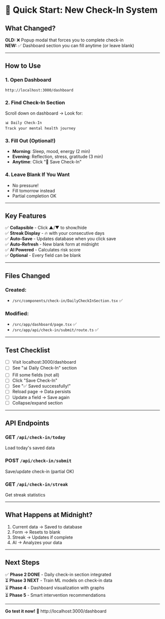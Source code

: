 # 🚀 Quick Start: New Check-In System

## What Changed?

**OLD:** ❌ Popup modal that forces you to complete check-in  
**NEW:** ✅ Dashboard section you can fill anytime (or leave blank)

---

## How to Use

### 1. Open Dashboard
```
http://localhost:3000/dashboard
```

### 2. Find Check-In Section
Scroll down on dashboard → Look for:
```
📊 Daily Check-In
Track your mental health journey
```

### 3. Fill Out (Optional!)
- **Morning**: Sleep, mood, energy (2 min)
- **Evening**: Reflection, stress, gratitude (3 min)
- **Anytime**: Click "💾 Save Check-In"

### 4. Leave Blank If You Want
- No pressure!
- Fill tomorrow instead
- Partial completion OK

---

## Key Features

✅ **Collapsible** - Click ▲/▼ to show/hide  
✅ **Streak Display** - 🔥 with your consecutive days  
✅ **Auto-Save** - Updates database when you click save  
✅ **Auto-Refresh** - New blank form at midnight  
✅ **AI Powered** - Calculates risk score  
✅ **Optional** - Every field can be blank  

---

## Files Changed

### Created:
- `/src/components/check-in/DailyCheckInSection.tsx` ✅

### Modified:
- `/src/app/dashboard/page.tsx` ✅
- `/src/app/api/check-in/submit/route.ts` ✅

---

## Test Checklist

- [ ] Visit localhost:3000/dashboard
- [ ] See "📊 Daily Check-In" section
- [ ] Fill some fields (not all)
- [ ] Click "Save Check-In"
- [ ] See "✅ Saved successfully!"
- [ ] Reload page → Data persists
- [ ] Update a field → Save again
- [ ] Collapse/expand section

---

## API Endpoints

### GET `/api/check-in/today`
Load today's saved data

### POST `/api/check-in/submit`
Save/update check-in (partial OK)

### GET `/api/check-in/streak`
Get streak statistics

---

## What Happens at Midnight?

1. Current data → Saved to database
2. Form → Resets to blank
3. Streak → Updates if complete
4. AI → Analyzes your data

---

## Next Steps

✅ **Phase 2 DONE** - Daily check-in section integrated  
⏳ **Phase 3 NEXT** - Train ML models on check-in data  
⏳ **Phase 4** - Dashboard visualization with graphs  
⏳ **Phase 5** - Smart intervention recommendations  

---

**Go test it now!** 🚀
http://localhost:3000/dashboard
